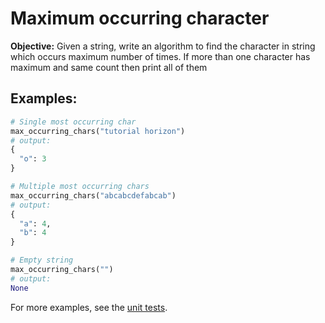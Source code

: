 # Maximum occurring character

**Objective:** Given a string, write an algorithm to find the character in string which occurs maximum number of times. If more than one character has maximum and same count then print all of them

## Examples:
```python
# Single most occurring char
max_occurring_chars("tutorial horizon")
# output: 
{
  "o": 3
}
```

```python
# Multiple most occurring chars
max_occurring_chars("abcabcdefabcab")
# output:
{
  "a": 4,
  "b": 4
}
```

```python
# Empty string
max_occurring_chars("")
# output:
None
```

For more examples, see the [unit tests](#).